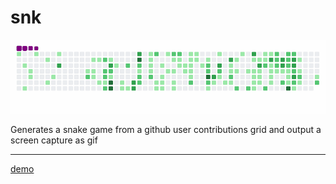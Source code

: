 # snk

![](https://raw.githubusercontent.com/Platane/snk/output/github-contribution-grid-snake.gif)

Generates a snake game from a github user contributions grid and output a screen capture as gif

---

[demo](https://platane.github.io/snk/index.html)
